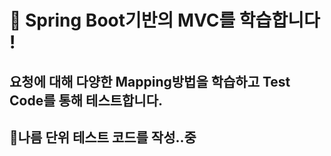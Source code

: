 # 🌱 Spring Boot기반의 MVC를 학습합니다 !

## 요청에 대해 다양한 Mapping방법을 학습하고 Test Code를 통해 테스트합니다.

## 👀나름 단위 테스트 코드를 작성..중
